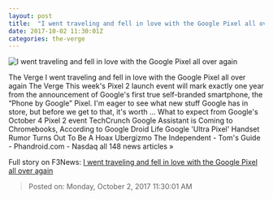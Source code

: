 ```yaml
---
layout: post
title:  "I went traveling and fell in love with the Google Pixel all over again"
date: 2017-10-02 11:30:01Z
categories: the-verge
---
```


![I went traveling and fell in love with the Google Pixel all over again](https://cdn0.vox-cdn.com/thumbor/R9CtKUqIw6q817KToWwhTADPm9o=/0x151:2100x1250/fit-in/1200x630/cdn1.vox-cdn.com/uploads/chorus_asset/file/9363273/pixelbarcelona.jpg)

The Verge I went traveling and fell in love with the Google Pixel all over again The Verge This week's Pixel 2 launch event will mark exactly one year from the announcement of Google's first true self-branded smartphone, the “Phone by Google” Pixel. I'm eager to see what new stuff Google has in store, but before we get to that, it's worth ... What to expect from Google's October 4 Pixel 2 event TechCrunch Google Assistant is Coming to Chromebooks, According to Google Droid Life Google 'Ultra Pixel' Handset Rumor Turns Out To Be A Hoax Ubergizmo The Independent - Tom's Guide - Phandroid.com - Nasdaq all 148 news articles »


Full story on F3News: [I went traveling and fell in love with the Google Pixel all over again](http://www.f3nws.com/n/VPynHJ)

> Posted on: Monday, October 2, 2017 11:30:01 AM
